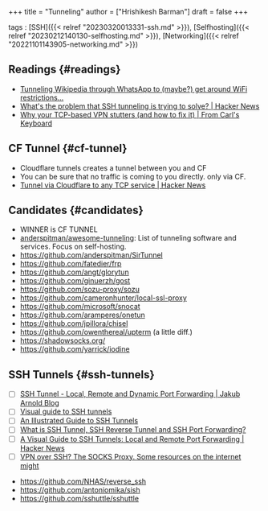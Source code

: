 +++
title = "Tunneling"
author = ["Hrishikesh Barman"]
draft = false
+++

tags
: [SSH]({{< relref "20230320013331-ssh.md" >}}), [Selfhosting]({{< relref "20230212140130-selfhosting.md" >}}), [Networking]({{< relref "20221101143905-networking.md" >}})


## Readings {#readings}

-   [Tunneling Wikipedia through WhatsApp to (maybe?) get around WiFi restrictions...](https://news.ycombinator.com/item?id=31463249)
-   [What's the problem that SSH tunneling is trying to solve? | Hacker News](https://news.ycombinator.com/item?id=36629772)
-   [Why your TCP-based VPN stutters (and how to fix it) | From Carl's Keyboard](https://blog.carldong.me/2023/05/03/why-do-vpns.html)


## CF Tunnel {#cf-tunnel}

-   Cloudflare tunnels creates a tunnel between you and CF
-   You can be sure that no traffic is coming to you directly. only via CF.
-   [Tunnel via Cloudflare to any TCP service | Hacker News](https://news.ycombinator.com/item?id=36007310)


## Candidates {#candidates}

-   WINNER is CF TUNNEL
-   [anderspitman/awesome-tunneling](https://github.com/anderspitman/awesome-tunneling): List of tunneling software and services. Focus on self-hosting.
-   <https://github.com/anderspitman/SirTunnel>
-   <https://github.com/fatedier/frp>
-   <https://github.com/angt/glorytun>
-   <https://github.com/ginuerzh/gost>
-   <https://github.com/sozu-proxy/sozu>
-   <https://github.com/cameronhunter/local-ssl-proxy>
-   <https://github.com/microsoft/snocat>
-   <https://github.com/aramperes/onetun>
-   <https://github.com/jpillora/chisel>
-   <https://github.com/owenthereal/upterm> (a little diff.)
-   <https://shadowsocks.org/>
-   <https://github.com/yarrick/iodine>


## SSH Tunnels {#ssh-tunnels}

-   [ ] [SSH Tunnel - Local, Remote and Dynamic Port Forwarding | Jakub Arnold Blog](https://blog.jakuba.net/ssh-tunnel---local-remote-and-dynamic-port-forwarding/)
-   [ ] [Visual guide to SSH tunnels](https://robotmoon.com/ssh-tunnels/)
-   [ ] [An Illustrated Guide to SSH Tunnels](https://solitum.net/posts/an-illustrated-guide-to-ssh-tunnels/)
-   [ ] [What is SSH Tunnel, SSH Reverse Tunnel and SSH Port Forwarding?](https://goteleport.com/blog/ssh-tunneling-explained/)
-   [ ] [A Visual Guide to SSH Tunnels: Local and Remote Port Forwarding | Hacker News](https://news.ycombinator.com/item?id=34349929)
-   [ ] [VPN over SSH? The SOCKS Proxy. Some resources on the internet might](https://blog.gwlab.page/vpn-over-ssh-the-socks-proxy-8a8d7bdc7028)
-   <https://github.com/NHAS/reverse_ssh>
-   <https://github.com/antoniomika/sish>
-   <https://github.com/sshuttle/sshuttle>
